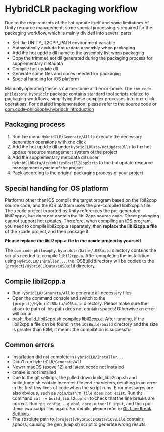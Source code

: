 # HybridCLR packaging workflow

Due to the requirements of the hot update itself and some limitations of Unity resource management, some special processing is required for the packaging workflow, which is mainly divided into several parts:

- Set the UNITY_IL2CPP_PATH environment variable
- Automatically exclude hot update assembly when packaging
- Add the hot update dll name to the assembly list when packaging
- Copy the trimmed aot dll generated during the packaging process for supplementary metadata
- Compile hot update dll
- Generate some files and codes needed for packaging
- Special handling for iOS platform

Manually operating these is cumbersome and error-prone. The `com.code-philosophy.hybridclr` package contains standard tool scripts related to packaging workflows, simplifying these complex processes into one-click operations.
For detailed implementation, please refer to the source code or [com.code-philosophy.hybridclr introduction](../basic/com.code-philosophy.hybridclr.md)

## Packaging process

1. Run the menu `HybridCLR/Generate/All` to execute the necessary generation operations with one click
1. Add the hot update dll under `HybridCLRData/HotUpdateDlls` to the hot update resource management system of the project
1. Add the supplementary metadata dll under `HybridCLRData/AssembliesPostIl2CppStrip` to the hot update resource management system of the project
1. Pack according to the original packaging process of your project


## Special handling for iOS platform

Platforms other than iOS compile the target program based on the libil2cpp source code, and the iOS platform uses the pre-compiled libil2cpp.a file. The xcode project exported by Unity references the pre-generated libil2cpp.a, but does not contain the libil2cpp source code.
Direct packaging cannot support hot updates. Therefore, when compiling an iOS program, you need to compile libil2cpp.a separately, then **replace the libil2cpp.a file** of the xcode project, and then package it.

**Please replace the libil2cpp.a file in the xcode project by yourself**.

The `com.code-philosophy.hybridclr/Data~/iOSBuild` directory contains the scripts needed to compile `libil2cpp.a`. After completing the installation using `HybridCLR/Installer...`, the iOSBuild directory will be copied to the `{project}/HybridCLRData/iOSBuild` directory.

## Compile libil2cpp.a

- Run `HybridCLR/Generate/All` to generate all necessary files
- Open the command console and switch to the `{project}/HybridCLRData/iOSBuild` directory. Please make sure the absolute path of this path does not contain spaces! Otherwise an error will occur.
- bash ./build_libil2cpp.sh compiles libil2cpp.a. After running, if the libil2cpp.a file can be found in the `iOSBuild/build` directory and the size is greater than 60M, it means the compilation is successful

## Common errors

- Installation did not complete in `HybridCLR/Installer...`
- Didn't run `HybridCLR/Generate/All`
- Newer macOS (above 12) and latest xcode not installed
- cmake is not installed
- Due to the git settings, the pulled down build_libil2cpp.sh and build_lump.sh contain incorrect file end characters, resulting in an error in the first few lines of code when the script runs. Error messages are also obvious, such as `/bin/bash^M file does not exist`. Run the command `cat -v build_libil2cpp.sh` to check that the line breaks are correct. Run `git config --global core.autocrlf input`, and then pull these two script files again. For details, please refer to [Git Line Break Settings](https://docs.github.com/cn/get-started/getting-started-with-git/configuring-git-to-handle-line-endings).
- The absolute path to `{project}/HybridCLRData/iOSBuild` contains spaces, causing the gen_lump.sh script to generate wrong results
